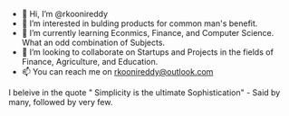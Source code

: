 - 👋 Hi, I’m @rkoonireddy
- 👀 I’m interested in bulding products for common man's benefit.
- 🌱 I’m currently learning Econmics, Finance, and Computer Science. What an odd combination of Subjects.
- 💞️ I’m looking to collaborate on Startups and Projects in the fields of Finance, Agriculture, and Education. 
- 📫 You can reach me on rkoonireddy@outlook.com

I beleive in the quote " Simplicity is the ultimate Sophistication" - Said by many, followed by very few.

<!---
rkoonireddy/rkoonireddy is a ✨ special ✨ repository because its `README.md` (this file) appears on your GitHub profile.
You can click the Preview link to take a look at your changes.
--->
